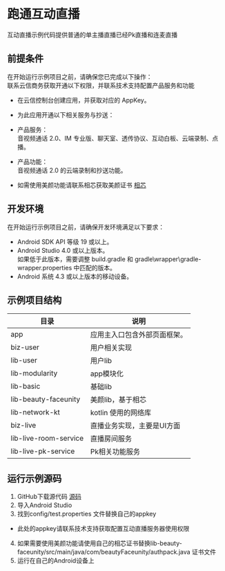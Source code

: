 # 跑通互动直播
互动直播示例代码提供普通的单主播直播已经Pk直播和连麦直播

## 前提条件
在开始运行示例项目之前，请确保您已完成以下操作：  
联系云信商务获取开通以下权限，并联系技术支持配置产品服务和功能
* 在云信控制台创建应用，并获取对应的 AppKey。
* 为此应用开通以下相关服务与抄送：
* 产品服务：  
音视频通话 2.0、IM 专业版、聊天室、透传协议、互动白板、云端录制、点播。
* 产品功能：   
音视频通话 2.0 的云端录制和抄送功能。

* 如需使用美颜功能请联系相芯获取美颜证书 [相芯](https://www.faceunity.com/)

## 开发环境 
在开始运行示例项目之前，请确保开发环境满足以下要求：
* Android SDK API 等级 19 或以上。
* Android Studio 4.0 或以上版本。  
  如果低于此版本，需要调整 build.gradle 和 gradle\wrapper\gradle-wrapper.properties 中匹配的版本。
* Android 系统 4.3 或以上版本的移动设备。

## 示例项目结构
|  目录   | 说明  |
|  ----  | ----  |
| app  | 应用主入口包含外部页面框架。 |
| biz-user | 用户相关实现 |
| lib-user  | 用户lib |
| lib-modularity  | app模块化 |
| lib-basic  | 基础lib |
| lib-beauty-faceunity  | 美颜lib，基于相芯 |
| lib-network-kt | kotlin 使用的网络库 |
| biz-live | 直播业务实现，主要是UI方面 |
| lib-live-room-service | 直播房间服务 |
| lib-live-pk-service | Pk相关功能服务 |

## 运行示例源码
1. GitHub下载源代码 [源码](https://github.com/netease-kit/OnlinePK/tree/dev_2.0.0/OnlinePK-Android)
2. 导入Android Studio
3. 找到config/test.properties 文件替换自己的appkey
* 此处的appkey请联系技术支持获取配置互动直播服务器使用权限
4. 如果需要使用美颜功能请使用自己的相芯证书替换lib-beauty-faceunity/src/main/java/com/beautyFaceunity/authpack.java 证书文件
5. 运行在自己的Android设备上